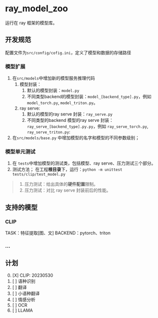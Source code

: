 # ray_model_zoo

运行在 ray 框架的模型库。


## 开发规范

配置文件为`src/config/cofig.ini`，定义了模型和数据的存储路径

### 模型扩展
1. 在`src/models`中增加新的模型服务推理代码
    1. 模型封装：
        1. 默认的模型封装：`model.py`
        2. 不同类型backend的模型封装：`model_[backend_type].py`，例如 `model_torch.py`, `model_triton.py`。
    2. ray serve:
        1. 默认的模型的ray serve 封装：`ray_serve.py`
        2. 不同类型的backend 模型的ray serve 封装：`ray_serve_[backend_type].py.py`，例如 `ray_serve_torch.py`, `ray_serve_triton.py`:
2. 在`src/models/base.py` 中增加模型的名字和模型的不同参数级别；

### 模型单元测试

1. 在 `tests`中增加模型的测试类，包括模型、ray serve、压力测试三个部分。
2. 测试方法； 在工程**根目录**下，运行：`python -m unittest tests/clip/test_model.py` 

> 1. 压力测试：给出具体的**硬件配置**限制。
> 2. 压力测试：对比 ray serve 封装前后的性能。

## 支持的模型

### CLIP

TASK：特征提取[图、文]
BACKEND：pytorch、triton


### ...



## 计划
0. [X] CLIP: 20230530
1. [ ] 语种识别
2. [ ] 翻译
3. [ ] 小语种翻译
4. [ ] 情感分析
5. [ ] OCR
6. [ ] LLAMA